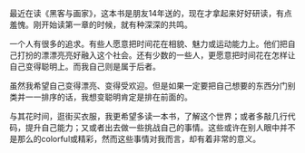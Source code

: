 最近在读《黑客与画家》，这本书是朋友14年送的，现在才拿起来好好研读，有点羞愧。刚开始读第一章的时候，就有种深深的共鸣。


一个人有很多的追求。有些人愿意把时间花在相貌、魅力或运动能力上。他们把自己打扮的漂漂亮亮好融入这个社会。还有少数的一些人，更愿意把时间花在怎样让自己变得聪明上。而我自己则是属于后者。


虽然我希望自己变得漂亮、变得受欢迎。但是如果一定要把自己想要的东西分门别类并一一排序的话，我想变聪明肯定是排在前面的。


与其花时间，逛街买衣服，我更希望多读一本书，了解这个世界；或者多敲几行代码，提升自己能力；又或者出去做一些挑战自己的事情。这些或许在别人眼中并不是那么的colorful或精彩，然而这些事情对我而言，却有着非常的意义。

